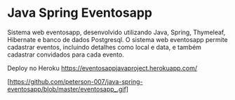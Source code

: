 # Java Spring Eventosapp
Sistema web eventosapp, desenvolvido utilizando Java, Spring, Thymeleaf, Hibernate e banco de dados Postgresql.
O sistema web eventosapp permite cadastrar eventos, incluindo detalhes como local e data, e também cadastrar convidados para cada evento.

Deploy no Heroku
https://eventosappjavaproject.herokuapp.com/


[https://github.com/peterson-007/java-spring-eventosapp/blob/master/eventosapp_.gif]
